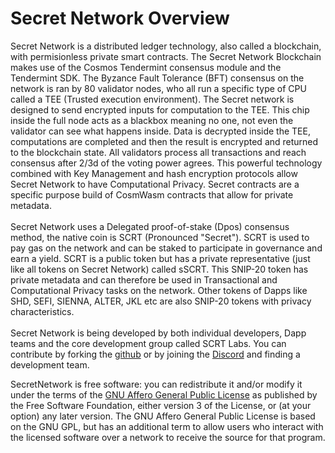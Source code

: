 # Secret Network Overview

Secret Network is a distributed ledger technology, also called a blockchain, with permisionless private smart contracts. The Secret Network Blockchain makes use of the Cosmos Tendermint consensus module and the Tendermint SDK. The Byzance Fault Tolerance (BFT) consensus on the network is ran by 80 validator nodes, who all run a specific type of CPU called a TEE (Trusted execution environment). The Secret network is designed to send encrypted inputs for computation to the TEE. This chip inside the full node acts as a blackbox meaning no one, not even the validator can see what happens inside. Data is decrypted inside the TEE, computations are completed and then the result is encrypted and returned to the blockchain state. All validators process all transactions and reach consensus after 2/3d of the voting power agrees. This powerful technology combined with Key Management and hash encryption protocols allow Secret Network to have Computational Privacy. Secret contracts are a specific purpose build of CosmWasm contracts that allow for private metadata.\
\
Secret Network uses a Delegated proof-of-stake (Dpos) consensus method, the native coin is SCRT (Pronounced "Secret"). SCRT is used to pay gas on the network and can be staked to participate in governance and earn a yield. SCRT is a public token but has a private representative (just like all tokens on Secret Network) called sSCRT. This SNIP-20 token has private metadata and can therefore be used in Transactional and Computational Privacy tasks on the network. Other tokens of Dapps like SHD, SEFI, SIENNA, ALTER, JKL etc are also SNIP-20 tokens with privacy characteristics.\
\
Secret Network is being developed by both individual developers, Dapp teams and the core development group called SCRT Labs. You can contribute by forking the [github](https://github.com/scrtlabs/SecretNetwork) or by joining the [Discord](https://chat.scrt.network) and finding a development team.

SecretNetwork is free software: you can redistribute it and/or modify it under the terms of the [GNU Affero General Public License](https://github.com/SecretFoundation/docs/blob/main/LICENSE) as published by the Free Software Foundation, either version 3 of the License, or (at your option) any later version. The GNU Affero General Public License is based on the GNU GPL, but has an additional term to allow users who interact with the licensed software over a network to receive the source for that program.

##



### &#x20;
